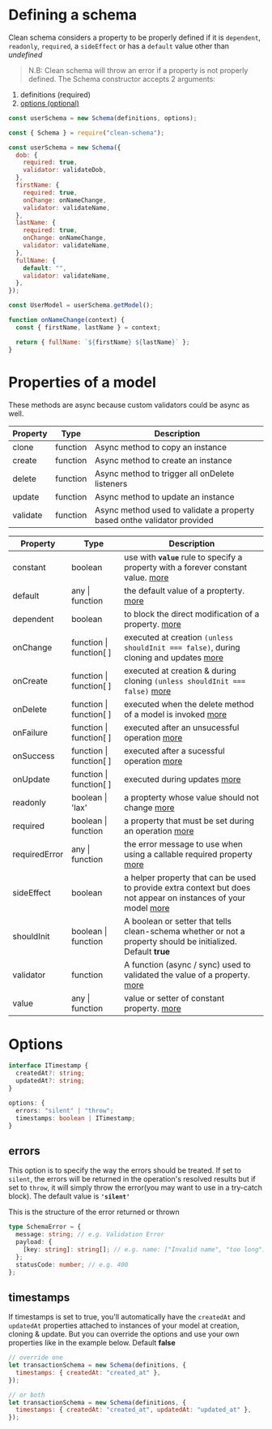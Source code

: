 # Defining a schema

Clean schema considers a property to be properly defined if it is `dependent`, `readonly`, `required`, a `sideEffect` or has a `default` value other than _undefined_

> N.B: Clean schema will throw an error if a property is not properly defined.
> The Schema constructor accepts 2 arguments:

1. definitions (required)
1. [options (optional)](#options)

```js
const userSchema = new Schema(definitions, options);
```

```js
const { Schema } = require("clean-schema");

const userSchema = new Schema({
  dob: {
    required: true,
    validator: validateDob,
  },
  firstName: {
    required: true,
    onChange: onNameChange,
    validator: validateName,
  },
  lastName: {
    required: true,
    onChange: onNameChange,
    validator: validateName,
  },
  fullName: {
    default: "",
    validator: validateName,
  },
});

const UserModel = userSchema.getModel();

function onNameChange(context) {
  const { firstName, lastName } = context;

  return { fullName: `${firstName} ${lastName}` };
}
```

# Properties of a model

These methods are async because custom validators could be async as well.

| Property | Type     | Description                                                             |
| -------- | -------- | ----------------------------------------------------------------------- |
| clone    | function | Async method to copy an instance                                        |
| create   | function | Async method to create an instance                                      |
| delete   | function | Async method to trigger all onDelete listeners                          |
| update   | function | Async method to update an instance                                      |
| validate | function | Async method used to validate a property based onthe validator provided |

| Property      | Type                    | Description                                                                                                                                                    |
| ------------- | ----------------------- | -------------------------------------------------------------------------------------------------------------------------------------------------------------- |
| constant      | boolean                 | use with **`value`** rule to specify a property with a forever constant value. [more](../../../v1.5.0/schema/definition/constants.md#constant-properties-v150) |
| default       | any \| function         | the default value of a propterty. [more](../../../v1.4.10/schema/definition/defaults.md#default-values)                                                        |
| dependent     | boolean                 | to block the direct modification of a property. [more](../../../v1.4.10/schema/definition/dependents.md#dependent-properties)                                  |
| onChange      | function \| function[ ] | executed at creation `(unless shouldInit === false)`, during cloning and updates [more](../../../v2.5.10/schema/definition/life-cycles.md#onchange)            |
| onCreate      | function \| function[ ] | executed at creation & during cloning `(unless shouldInit === false)` [more](../../../v2.5.10/schema/definition/life-cycles.md#oncreate)                       |
| onDelete      | function \| function[ ] | executed when the delete method of a model is invoked [more](../../../v2.5.10/schema/definition/life-cycles.md#ondelete)                                       |
| onFailure     | function \| function[ ] | executed after an unsucessful operation [more](../../../v2.5.10/schema/definition/life-cycles.md#onfailure)                                                    |
| onSuccess     | function \| function[ ] | executed after a sucessful operation [more](../../../v2.5.10/schema/definition/life-cycles.md#onsuccess)                                                       |
| onUpdate      | function \| function[ ] | executed during updates [more](../../../v2.5.10/schema/definition/life-cycles.md#onupdate)                                                                     |
| readonly      | boolean \| 'lax'        | a propterty whose value should not change [more](../../../v1.4.10/schema/definition/readonly.md#readonly-properties)                                           |
| required      | boolean \| function     | a property that must be set during an operation [more](../../../v1.5.0/schema/definition/required.md#required-properties)                                      |
| requiredError | any \| function         | the error message to use when using a callable required property [more](../../../v1.5.0/schema/definition/required.md#required-by-v150)                        |
| sideEffect    | boolean                 | a helper property that can be used to provide extra context but does not appear on instances of your model [more](./side-effects.md#side-effect-properties)    |
| shouldInit    | boolean \| function     | A boolean or setter that tells clean-schema whether or not a property should be initialized. Default **true**                                                  |
| validator     | function                | A function (async / sync) used to validated the value of a property. [more](../../../v1.4.6/validate/index.md#validators)                                      |
| value         | any \| function         | value or setter of constant property. [more](./constants.md#constant-properties-v150`)                                                                         |

# Options

```ts
interface ITimestamp {
  createdAt?: string;
  updatedAt?: string;
}

options: {
  errors: "silent" | "throw";
  timestamps: boolean | ITimestamp;
}
```

## errors

This option is to specify the way the errors should be treated. If set to `silent`, the errors will be returned in the operation's resolved results but if set to `throw`, it will simply throw the error(you may want to use in a try-catch block). The default value is **`'silent'`**

This is the structure of the error returned or thrown

```ts
type SchemaError = {
  message: string; // e.g. Validation Error
  payload: {
    [key: string]: string[]; // e.g. name: ["Invalid name", "too long"]
  };
  statusCode: number; // e.g. 400
};
```

## timestamps

If timestamps is set to true, you'll automatically have the `createdAt` and `updatedAt` properties attached to instances of your model at creation, cloning & update. But you can override the options and use your own properties like in the example below. Default **false**

```js
// override one
let transactionSchema = new Schema(definitions, {
  timestamps: { createdAt: "created_at" },
});

// or both
let transactionSchema = new Schema(definitions, {
  timestamps: { createdAt: "created_at", updatedAt: "updated_at" },
});
```
